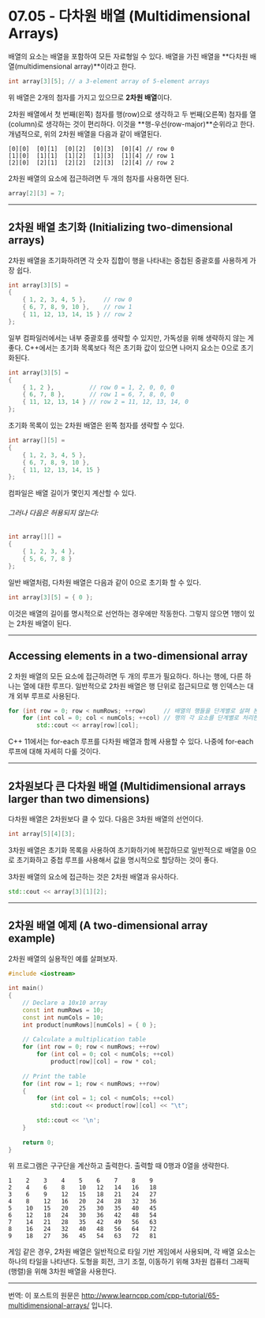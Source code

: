 # 07.05 - 다차원 배열 (Multidimensional Arrays)

배열의 요소는 배열을 포함하여 모든 자료형일 수 있다. 배열을 가진 배열을 **다차원 배열(multidimensional array)**이라고 한다.

```cpp
int array[3][5]; // a 3-element array of 5-element arrays
```

위 배열은 2개의 첨자를 가지고 있으므로 **2차원 배열**이다.

2차원 배열에서 첫 번째(왼쪽) 첨자를 행(row)으로 생각하고 두 번째(오른쪽) 첨자를 열(column)로 생각하는 것이 편리하다. 이것을 **행-우선(row-major)**순위라고 한다. 개념적으로, 위의 2차원 배열을 다음과 같이 배열된다.

```
[0][0]  [0][1]  [0][2]  [0][3]  [0][4] // row 0
[1][0]  [1][1]  [1][2]  [1][3]  [1][4] // row 1
[2][0]  [2][1]  [2][2]  [2][3]  [2][4] // row 2
```

2차원 배열의 요소에 접근하려면 두 개의 첨자를 사용하면 된다.

```cpp
array[2][3] = 7;
```

---

## 2차원 배열 초기화 (Initializing two-dimensional arrays)

2차원 배열을 초기화하려면 각 숫자 집합이 행을 나타내는 중첩된 중괄호를 사용하게 가장 쉽다.

```cpp
int array[3][5] =
{
	{ 1, 2, 3, 4, 5 },     // row 0
	{ 6, 7, 8, 9, 10 },    // row 1
	{ 11, 12, 13, 14, 15 } // row 2
};
```

일부 컴파일러에서는 내부 중괄호를 생략할 수 있지만, 가독성을 위해 생략하지 않는 게 좋다. C++에서는 초기화 목록보다 적은 초기화 값이 있으면 나머지 요소는 0으로 초기화된다.

```cpp
int array[3][5] =
{
	{ 1, 2 },          // row 0 = 1, 2, 0, 0, 0
	{ 6, 7, 8 },       // row 1 = 6, 7, 8, 0, 0
	{ 11, 12, 13, 14 } // row 2 = 11, 12, 13, 14, 0
};
```

초기화 목록이 있는 2차원 배열은 왼쪽 첨자를 생략할 수 있다.

```cpp
int array[][5] =
{
	{ 1, 2, 3, 4, 5 },
	{ 6, 7, 8, 9, 10 },
	{ 11, 12, 13, 14, 15 }
};
```

컴파일은 배열 길이가 몇인지 계산할 수 있다. 

###### 그러나 다음은 허용되지 않는다:

```cpp
int array[][] = 
{
	{ 1, 2, 3, 4 },
	{ 5, 6, 7, 8 }
};
```

일반 배열처럼, 다차원 배열은 다음과 같이 0으로 초기화 할 수 있다.

```cpp
int array[3][5] = { 0 };
```

이것은 배열의 길이를 명시적으로 선언하는 경우에만 작동한다. 그렇지 않으면 1행이 있는 2차원 배열이 된다.

---

## Accessing elements in a two-dimensional array

2 차원 배열의 모든 요소에 접근하려면 두 개의 루프가 필요하다. 하나는 행에, 다른 하나는 열에 대한 루프다. 일반적으로 2차원 배열은 행 단위로 접근되므로 행 인덱스는 대개 외부 루프로 사용된다.

```cpp
for (int row = 0; row < numRows; ++row)     // 배열의 행들을 단계별로 살펴 본다.
    for (int col = 0; col < numCols; ++col) // 행의 각 요소를 단계별로 처리한다.
        std::cout << array[row][col];
```

C++ 11에서는 for-each 루프를 다차원 배열과 함께 사용할 수 있다. 나중에 for-each 루프에 대해 자세히 다룰 것이다.

---

## 2차원보다 큰 다차원 배열 (Multidimensional arrays larger than two dimensions)

다차원 배열은 2차원보다 클 수 있다. 다음은 3차원 배열의 선언이다.

```cpp
int array[5][4][3];
```

3차원 배열은 초기화 목록을 사용하여 초기화하기에 복잡하므로 일반적으로 배열을 0으로 초기화하고 중첩 루프를 사용해서 값을 명시적으로 할당하는 것이 좋다.

3차원 배열의 요소에 접근하는 것은 2차원 배열과 유사하다.

```cpp
std::cout << array[3][1][2];
```

---

## 2차원 배열 예제 (A two-dimensional array example)

2차원 배열의 실용적인 예를 살펴보자.

```cpp
#include <iostream>
 
int main()
{
    // Declare a 10x10 array
    const int numRows = 10;
    const int numCols = 10;
    int product[numRows][numCols] = { 0 };
 
    // Calculate a multiplication table
    for (int row = 0; row < numRows; ++row)
        for (int col = 0; col < numCols; ++col)
            product[row][col] = row * col;
 
    // Print the table
    for (int row = 1; row < numRows; ++row)
    {
        for (int col = 1; col < numCols; ++col)
            std::cout << product[row][col] << "\t";
 
        std::cout << '\n';
    }
 
    return 0;
}
```

위 프로그램은 구구단을 계산하고 출력한다. 출력할 때 0행과 0열을 생략한다.

```
1    2    3    4    5    6    7    8    9
2    4    6    8    10   12   14   16   18
3    6    9    12   15   18   21   24   27
4    8    12   16   20   24   28   32   36
5    10   15   20   25   30   35   40   45
6    12   18   24   30   36   42   48   54
7    14   21   28   35   42   49   56   63
8    16   24   32   40   48   56   64   72
9    18   27   36   45   54   63   72   81
```

게임 같은 경우, 2차원 배열은 일반적으로 타일 기반 게임에서 사용되며, 각 배열 요소는 하나의 타일을 나타낸다. 도형을 회전, 크기 조절, 이동하기 위해 3차원 컴퓨터 그래픽(행렬)을 위해 3차원 배열을 사용한다.

---

번역: 이 포스트의 원문은 http://www.learncpp.com/cpp-tutorial/65-multidimensional-arrays/ 입니다.